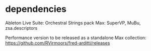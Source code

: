 # dependencies

Ableton Live Suite: Orchestral Strings pack
Max: SuperVP, MuBu, zsa.descriptors

Performance version to be released as a standalone Max collection: https://github.com/RVirmoors/fred-arditti/releases
